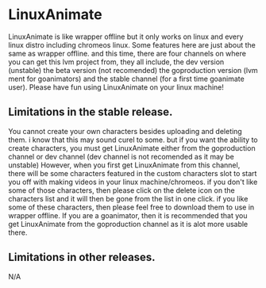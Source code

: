 # LinuxAnimate
LinuxAnimate is like wrapper offline but it only works on linux and every linux distro including chromeos linux. Some features here are just about the same as wrapper offline. and this time, there are four channels on where you can get this lvm project from, they all include, the dev version (unstable) the beta version (not recomended) the goproduction version (lvm ment for goanimators) and the stable channel (for a first time goanimate user). Please have fun using LinuxAnimate on your linux machine!

## Limitations in the stable release.
You cannot create your own characters besides uploading and deleting them. i know that this may sound curel to some. but if you want the ability to create characters, you must get LinuxAnimate either from the goproduction channel or dev channel (dev channel is not recomended as it may be unstable) However, when you first get LinuxAnimate from this channel, there will be some characters featured in the custom characters slot to start you off with making videos in your linux machine/chromeos. if you don't like some of those characters, then please click on the delete icon on the characters list and it will then be gone from the list in one click. if you like some of these characters, then please feel free to download them to use in wrapper offline. If you are a goanimator, then it is recommended that you get LinuxAnimate from the goproduction channel as it is alot more usable there.

## Limitations in other releases.
N/A
